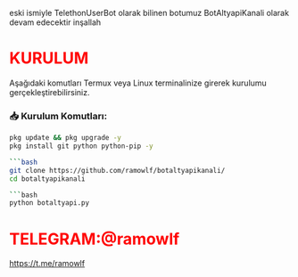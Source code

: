 eski ismiyle TelethonUserBot olarak bilinen botumuz BotAltyapiKanali olarak devam edecektir inşallah 

# <span style="color: red;">KURULUM</span>

Aşağıdaki komutları Termux veya Linux terminalinize girerek kurulumu gerçekleştirebilirsiniz.

### 📥 Kurulum Komutları:
```bash
pkg update && pkg upgrade -y
pkg install git python python-pip -y

```bash
git clone https://github.com/ramowlf/botaltyapikanali/
cd botaltyapikanali

```bash
python botaltyapi.py

```
# <span style="color: red;">TELEGRAM:@ramowlf</span>

https://t.me/ramowlf
